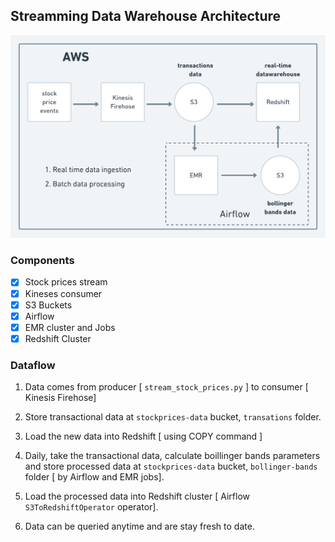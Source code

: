 ## Streamming Data Warehouse Architecture

![](https://github.com/spacemarcio/streaming-data-warehouse/blob/048f22429caefd85e98d6d8fb853cf9e9aa583e1/readme-images/architeture.png)


### Components

- [X] Stock prices stream
- [X] Kineses consumer
- [X] S3 Buckets
- [X] Airflow
- [X] EMR cluster and Jobs
- [X] Redshift Cluster

### Dataflow
1. Data comes from producer [ `stream_stock_prices.py` ] to consumer [ Kinesis Firehose]

2. Store transactional data at `stockprices-data` bucket, `transations` folder.

3. Load the new data into Redshift [ using COPY command ]

4. Daily, take the transactional data, calculate boillinger bands parameters and store processed data at `stockprices-data` bucket, `bollinger-bands` folder [ by Airflow and EMR jobs].

5. Load the processed data into Redshift cluster [ Airflow `S3ToRedshiftOperator` operator].

6. Data can be queried anytime and are stay fresh to date.